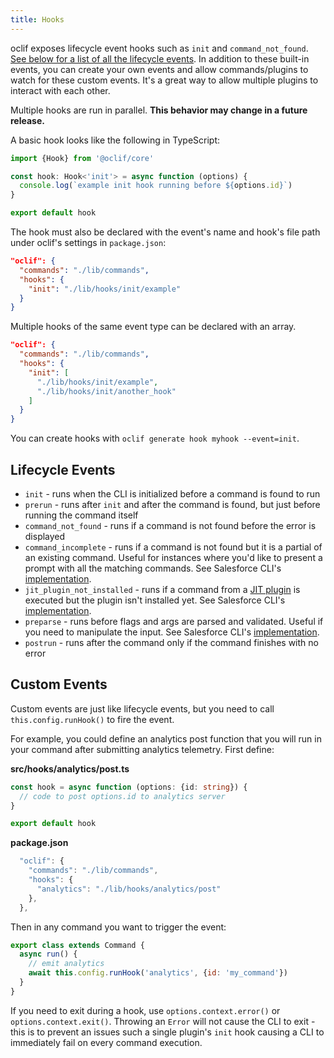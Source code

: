 ```yaml
---
title: Hooks
---
```


oclif exposes lifecycle event hooks such as `init` and `command_not_found`. [See below for a list of all the lifecycle events](#lifecycle-events). In addition to these built-in events, you can create your own events and allow commands/plugins to watch for these custom events. It's a great way to allow multiple plugins to interact with each other.

Multiple hooks are run in parallel. **This behavior may change in a future release.**

A basic hook looks like the following in TypeScript:

```typescript
import {Hook} from '@oclif/core'

const hook: Hook<'init'> = async function (options) {
  console.log(`example init hook running before ${options.id}`)
}

export default hook
```

The hook must also be declared with the event's name and hook's file path under oclif's settings in `package.json`:

```json
"oclif": {
  "commands": "./lib/commands",
  "hooks": {
    "init": "./lib/hooks/init/example"
  }
}
```

Multiple hooks of the same event type can be declared with an array.

```json
"oclif": {
  "commands": "./lib/commands",
  "hooks": {
    "init": [
      "./lib/hooks/init/example",
      "./lib/hooks/init/another_hook"
    ]
  }
}
```

You can create hooks with `oclif generate hook myhook --event=init`.

## Lifecycle Events

* `init` - runs when the CLI is initialized before a command is found to run
* `prerun` - runs after `init` and after the command is found, but just before running the command itself
* `command_not_found` - runs if a command is not found before the error is displayed
* `command_incomplete` - runs if a command is not found but it is a partial of an existing command. Useful for instances where you'd like to present a prompt with all the matching commands. See Salesforce CLI's [implementation](https://github.com/salesforcecli/cli/blob/main/src/hooks/incomplete.ts).
* `jit_plugin_not_installed` - runs if a command from a [JIT plugin](./jit_plugins.md) is executed but the plugin isn't installed yet. See Salesforce CLI's [implementation](https://github.com/salesforcecli/plugin-trust/blob/main/src/hooks/jitPluginInstall.ts).
* `preparse` - runs before flags and args are parsed and validated. Useful if you need to manipulate the input. See Salesforce CLI's [implementation](https://github.com/salesforcecli/cli/blob/main/src/hooks/preparse.ts).
* `postrun` - runs after the command only if the command finishes with no error

## Custom Events

Custom events are just like lifecycle events, but you need to call `this.config.runHook()` to fire the event.

For example, you could define an analytics post function that you will run in your command after submitting analytics telemetry. First define:

**src/hooks/analytics/post.ts**

```typescript
const hook = async function (options: {id: string}) {
  // code to post options.id to analytics server
}

export default hook
```

**package.json**
```js
  "oclif": {
    "commands": "./lib/commands",
    "hooks": {
      "analytics": "./lib/hooks/analytics/post"
    },
  },
```

Then in any command you want to trigger the event:

```js
export class extends Command {
  async run() {
    // emit analytics
    await this.config.runHook('analytics', {id: 'my_command'})
  }
}
```

If you need to exit during a hook, use `options.context.error()` or `options.context.exit()`. Throwing an `Error` will not cause the CLI to exit - this is to prevent an issues such a single plugin's `init` hook causing a CLI to immediately fail on every command execution.
